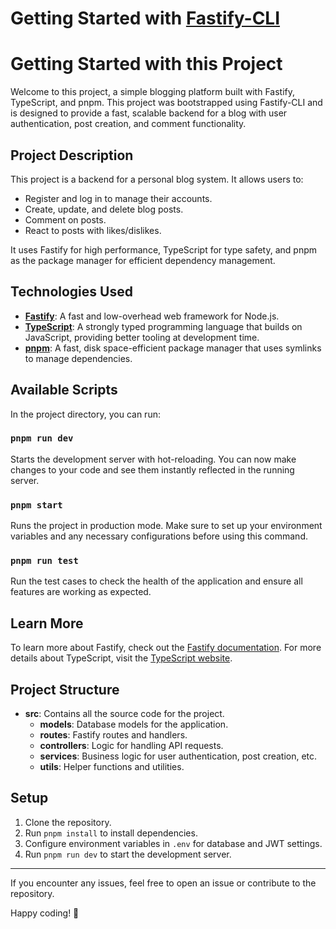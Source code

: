 # Getting Started with [Fastify-CLI](https://www.npmjs.com/package/fastify-cli)

# Getting Started with this Project

Welcome to this project, a simple blogging platform built with Fastify, TypeScript, and pnpm. This project was bootstrapped using Fastify-CLI and is designed to provide a fast, scalable backend for a blog with user authentication, post creation, and comment functionality.

## Project Description

This project is a backend for a personal blog system. It allows users to:
- Register and log in to manage their accounts.
- Create, update, and delete blog posts.
- Comment on posts.
- React to posts with likes/dislikes.

It uses Fastify for high performance, TypeScript for type safety, and pnpm as the package manager for efficient dependency management.

## Technologies Used

- **[Fastify](https://www.fastify.io/)**: A fast and low-overhead web framework for Node.js.
- **[TypeScript](https://www.typescriptlang.org/)**: A strongly typed programming language that builds on JavaScript, providing better tooling at development time.
- **[pnpm](https://pnpm.io/)**: A fast, disk space-efficient package manager that uses symlinks to manage dependencies.

## Available Scripts

In the project directory, you can run:

### `pnpm run dev`
Starts the development server with hot-reloading. You can now make changes to your code and see them instantly reflected in the running server.

### `pnpm start`
Runs the project in production mode. Make sure to set up your environment variables and any necessary configurations before using this command.

### `pnpm run test`
Run the test cases to check the health of the application and ensure all features are working as expected.

## Learn More

To learn more about Fastify, check out the [Fastify documentation](https://fastify.dev/docs/latest/). For more details about TypeScript, visit the [TypeScript website](https://www.typescriptlang.org/).

## Project Structure

- **src**: Contains all the source code for the project.
  - **models**: Database models for the application.
  - **routes**: Fastify routes and handlers.
  - **controllers**: Logic for handling API requests.
  - **services**: Business logic for user authentication, post creation, etc.
  - **utils**: Helper functions and utilities.

## Setup

1. Clone the repository.
2. Run `pnpm install` to install dependencies.
3. Configure environment variables in `.env` for database and JWT settings.
4. Run `pnpm run dev` to start the development server.

---

If you encounter any issues, feel free to open an issue or contribute to the repository.

Happy coding! 🎉
